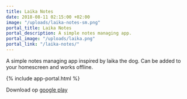 ```yaml
---
title: Laika Notes
date: 2018-08-11 02:15:00 +02:00
image: "/uploads/laika-notes-sm.png"
portal_title: Laika Notes
portal_description: A simple notes managing app.
portal_image: "/uploads/laika.png"
portal_link: "/laika-notes/"
---
```


A simple notes managing app inspired by laika the dog. Can be added to your homescreen and works offline.

{% include app-portal.html %}

Download op [google play](https://play.google.com/store/apps/details?id=com.EchoSierraStudio.Laika_Notes)